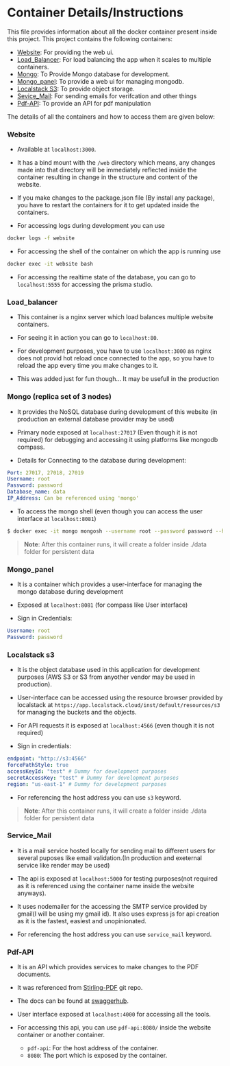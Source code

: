 # Container Details/Instructions

This file provides information about all the docker container present inside this project. This project contains the following containers:

-  [Website](#website): For providing the web ui.
-  [Load_Balancer](#load_balancer): For load balancing the app when it scales to multiple containers.
-  [Mongo](#mongo): To Provide Mongo database for development.
-  [Mongo_panel](#mongo_panel): To provide a web ui for managing mongodb.
-  [Localstack S3](#localstack-s3): To provide object storage.
-  [Sevice_Mail](#sevice_mail): For sending emails for verifcation and other things
-  [Pdf-API](#pdf-api): To provide an API for pdf manipulation

The details of all the containers and how to access them are given below:

### Website

-  Available at `localhost:3000`.

-  It has a bind mount with the `/web` directory which means, any changes made into that directory will be immediately reflected inside the container resulting in change in the structure and content of the website.

-  If you make changes to the package.json file (By install any package), you have to restart the containers for it to get updated inside the containers.

-  For accessing logs during development you can use

```sh
docker logs -f website
```

-  For accessing the shell of the container on which the app is running use

```sh
docker exec -it website bash
```

-  For accessing the realtime state of the database, you can go to `localhost:5555` for accessing the prisma studio.

### Load_balancer

-  This container is a nginx server which load balances multiple website containers.

-  For seeing it in action you can go to `localhost:80`.

-  For development purposes, you have to use `localhost:3000` as nginx does not provid hot reload once connected to the app, so you have to reload the app every time you make changes to it.

-  This was added just for fun though... It may be usefull in the production

### Mongo (replica set of 3 nodes)

-  It provides the NoSQL database during development of this website (in production an external database provider may be used)

-  Primary node exposed at `localhost:27017` (Even though it is not required) for debugging and accessing it using platforms like mongodb compass.

-  Details for Connecting to the database during development:

```yml
Port: 27017, 27018, 27019
Username: root
Password: password
Database_name: data
IP_Address: Can be referenced using 'mongo'
```

-  To access the mongo shell (even though you can access the user interface at `localhost:8081`)

```sh
$ docker exec -it mongo mongosh --username root --password password --host mongo1
```

> **Note**: After this container runs, it will create a folder inside ./data folder for persistent data

### Mongo_panel

-  It is a container which provides a user-interface for managing the mongo database during development

-  Exposed at `localhost:8081` (for compass like User interface)

-  Sign in Credentials:

```yml
Username: root
Password: password
```

### Localstack s3

-  It is the object database used in this application for development purposes (AWS S3 or S3 from anyother vendor may be used in production).

-  User-interface can be accessed using the resource browser provided by localstack at `https://app.localstack.cloud/inst/default/resources/s3` for managing the buckets and the objects.

-  For API requests it is exposed at `localhost:4566` (even though it is not required)

-  Sign in credentials:

```yml
endpoint: "http://s3:4566"
forcePathStyle: true
accessKeyId: "test" # Dummy for development purposes
secretAccessKey: "test" # Dummy for development purposes
region: "us-east-1" # Dummy for development purposes
```

-  For referencing the host address you can use `s3` keyword.

> **Note**: After this container runs, it will create a folder inside ./data folder for persistent data

### Service_Mail

-  It is a mail service hosted locally for sending mail to different users for several puposes like email validation.(In production and exeternal service like render may be used)

-  The api is exposed at `localhost:5000` for testing purposes(not required as it is referenced using the container name inside the website anyways).

-  It uses nodemailer for the accessing the SMTP service provided by gmail(I will be using my gmail id). It also uses express js for api creation as it is the fastest, easiest and unopinionated.

-  For referencing the host address you can use `service_mail` keyword.

### Pdf-API

-  It is an API which provides services to make changes to the PDF documents.

-  It was referenced from [Stirling-PDF](https://github.com/Stirling-Tools/Stirling-PDF) git repo.

-  The docs can be found at [swaggerhub](https://app.swaggerhub.com/apis-docs/Frooodle/Stirling-PDF/0.26.1#/).

-  User interface exposed at `localhost:4000` for accessing all the tools.

-  For accessing this api, you can use `pdf-api:8080/` inside the website container or another container.
   -  `pdf-api`: For the host address of the container.
   -  `8080`: The port which is exposed by the container.
